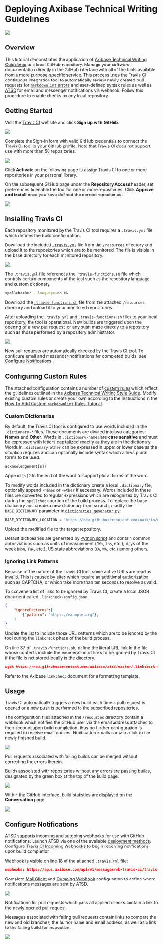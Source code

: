 # Deploying Axibase Technical Writing Guidelines

![](./images/travis-workflow.png)

## Overview

This tutorial demonstrates the application of [Axibase Technical Writing Guidelines](../../workshop/technical-writing.md) to a local GitHub repository. Manage your software documentation directly in the GitHub interface with all of the tools available from a more purpose-specific service. This process uses the [Travis CI](https://docs.travis-ci.com/) continuous integration tool to automatically review newly created pull requests for [`markdownlint` errors](https://github.com/markdownlint/markdownlint/blob/master/docs/RULES.md#rules) and user-defined syntax rules as well as [ATSD](https://axibase.com/docs/atsd/) for email and messenger notifications via webhook. Follow this procedure to enable checks on any local repository.

## Getting Started

Visit the [Travis CI](https://travis-ci.com/) website and click **Sign up with GitHub**.

![](./images/sign-up.png)

Complete the Sign-In form with valid GitHub credentials to connect the Travis CI tool to your GitHub profile. Note that Travis CI does not support use with more than 50 repositories.

![](./images/sign-in.png)

Click **Activate** on the following page to assign Travis CI to one or more repositories in your personal library.

On the subsequent GitHub page under the **Repository Access** header, set preferences to enable the tool for one or more repositories. Click **Approve and install** once you have defined the correct repositories.

![](./images/approve-and-install-2.png)

## Installing Travis CI

Each repository monitored by the Travis CI tool requires a `.travis.yml` file which defines the build configuration.

Download the included [`.travis.yml`](./resources/.travis.yml) file from the `/resources` directory and upload it to the repositories which are to be monitored. The file is visible in the base directory for each monitored repository.

![](./images/travis-file-dir.png)

The `.travis.yml` file references the `.travis-functions.sh` file which controls certain components of the tool such as the repository language and custom dictionary.

```sh
spellchecker --language=en-US
```

Download the [`.travis-functions.sh`](./resources/.travis-functions.sh) file from the attached `/resources` directory and upload it to your monitored repositories.

After uploading the `.travis.yml` and `.travis-functions.sh` files to your local repository, the tool is operational. New builds are triggered upon the opening of a new pull request, or any push made directly to a repository such as those performed by a repository administrator.

![](./images/building.png)

New pull requests are automatically checked by the Travis CI tool. To configure email and messenger notifications for completed builds, see [Configure Notifications](#configure-notifications)

## Configuring Custom Rules

The attached configuration contains a number of [custom rules](https://github.com/axibase/docs-util#custom-rules) which reflect the guidelines outlined in the [Axibase Technical Writing Style Guide](../../workshop/technical-writing.md). Modify existing custom rules or create your own according to the instructions in the [How To Add Custom `markdownlint` Rules Tutorial](https://github.com/axibase/docs-util/blob/master/docs/how-to-add-custom-linter-rule.md#how-to-add-custom-markdownlint-rule).

### Custom Dictionaries

By default, the Travis CI tool is configured to use words included in the `.dictionary-*` files. These documents are divided into two categories: [**Names**](https://github.com/axibase/atsd/blob/master/.dictionary-names) and [**Other**](https://github.com/axibase/atsd/blob/master/.dictionary-other). Words in `.dictionary-names` are **case sensitive** and must be expressed with letters capitalized exactly as they are in the dictionary. Words in `.dictionary-other` can be expressed in upper or lower case as the situation requires and can optionally include syntax which allows plural forms to be used.

```txt
acknowledgement[s]?
```

Append `[s]?` to the end of the word to support plural forms of the word.

To modify words included in the dictionary create a local `.dictionary` file, optionally append `-names` or `-other` if necessary. Words included in these files are converted to regular expressions which are recognized by Travis CI during the `spellcheck` portion of the build process. To replace the base dictionary and create a new dictionary from scratch, modify the `BASE_DICTIONARY` parameter in [`dictionaries_generator.py`](./resources/dictionaries_generator.py):

```python
BASE_DICTIONARY_LOCATION = "https://raw.githubusercontent.com/path/to/dictionary/"
```

Upload the modified file to the target repository.

Default dictionaries are generated by [Python script](https://raw.githubusercontent.com/axibase/docs-util/master/python-scripts/dictionaries_generator.py) and contain common abbreviations such as units of measurement (`GWh`, `lbs`, etc.), days of the week (`Mon`, `Tue`, etc.), US state abbreviations (`CA`, `WA`, etc.) among others.

### Ignoring Link Patterns

Because of the nature of the Travis CI tool, some active URLs are read as invalid. This is caused by sites which require an additional authorization such as CAPTCHA, or which take more than ten seconds to resolve as valid.

To convene a list of links to be ignored by Travis CI, create a local JSON document called `.linkcheck-config.json`.

```JSON
{
    "ignorePatterns":[
        {"pattern": "https://example.org"},
    ]
}
```

Update the list to include those URL patterns which are to be ignored by the tool during the `linkcheck` phase of the build process.

On line 37 of `.travis-functions.sh`, define the literal URL link to the file whose contents include the enumeration of links to be ignored by Travis CI if the file is not stored locally in the directory.

```json
wget https://raw.githubusercontent.com/axibase/atsd/master/.linkcheck-config.json
```

Refer to the Axibase `linkcheck` document for a formatting template.

## Usage

Travis CI automatically triggers a new build each time a pull request is opened or a new push is performed to the subscribed repositories.

The configuration files attached in the `/resources` directory contain a webhook which notifies the GitHub user via the email address attached to their account upon build completion, thus no further configuration is required to receive email notices. Notification emails contain a link to the newly finished build.

![](./images/build-fail.png)

Pull requests associated with failing builds can be merged without correcting the errors therein.

Builds associated with repositories without any errors are passing builds, designated by the green box at the top of the build page.

![](./images/build-pass.png)

Within the GitHub interface, build statistics are displayed on the **Conversation** page.

![](./images/build-pass-2.png)

## Configure Notifications

ATSD supports incoming and outgoing webhooks for use with GitHub notifications. Launch ATSD via one of the available [deployment methods](https://axibase.com/docs/atsd/installation/). Configure [Travis CI Incoming Webhooks](https://axibase.com/docs/atsd/rule-engine/incoming-webhooks.html#travis-ci) to begin receiving notifications upon build completion.

Webhook is visible on line 18 of the attached `.travis.yml` file:

```json
webhooks: https://apps.axibase.com/api/v1/messages/wk-travis-ci/travis-ci?json.parse=payload&exclude=payload.id;payload.number;payload.config*;payload.repository*;payload.matrix*;payload.*commit*;payload.status_message;payload.result&include=payload.repository.name&command.message=payload.result_message
```

Complete [Mail Client](https://axibase.com/docs/atsd/administration/mail-client.html) and [Outgoing Webhook](https://axibase.com/docs/atsd/rule-engine/notifications/) configuration to define where notifications messages are sent by ATSD.

![](./images/travis-message.png)

Notifications for pull requests which pass all applied checks contain a link to the newly opened pull request.

Messages associated with failing pull requests contain links to compare the new and old branches, the author name and email address, as well as a link to the failing build for inspection.

![](./images/travis-message-2.png)
